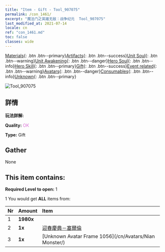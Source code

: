 ```yaml
---
title: "Item - Gift - Tool_907075"
permalink: /con_1461/
excerpt: "魔法门之英雄无敌：战争纪元  Tool_907075"
last_modified_at: 2021-07-14
locale: cn
ref: "con_1461.md"
toc: false
classes: wide
---
```

 [Materials](/ItemsCN/){: .btn .btn--primary}[Artifacts](/ItemsCN/Artifacts/){: .btn .btn--success}[Unit Soul](/ItemsCN/UnitSoul/){: .btn .btn--warning}[Unit Awakening](/ItemsCN/UnitAwakening/){: .btn .btn--danger}[Hero Soul](/ItemsCN/HeroSoul/){: .btn .btn--info}[Hero Skill](/ItemsCN/HeroSkill/){: .btn .btn--primary}[Gift](/ItemsCN/Gift/){: .btn .btn--success}[Event related](/ItemsCN/Events/){: .btn .btn--warning}[Avatars](/ItemsCN/Avatars/){: .btn .btn--danger}[Consumables](/ItemsCN/Consumables/){: .btn .btn--info}[Unknown](/ItemsCN/Unknown/){: .btn .btn--primary}

 ![Tool_907075](/images/t/i_907075.png)

## 詳情
 **玩法詳解:** 

 **Quality:** <span style="color: #DA70D6">OK</span>

 **Type:** Gift

## Gather

  None

## This item contains:

 **Required Level to open:** 1

 1 You would get **ALL** items  from:

  | Nr | Amount |     Item    |
  |:---|:-------|:------------|
  | 1 |  **1980x** | <i class="fas fa-gem"/> |  | 
  | 2 |  **1x** | [迎春慶典－塞爾倫](/cn/Items/con_1063/) |  | 
  | 3 |  **1x** | [Unknown Avatar Frame 1056](/cn/Avatars/Nian Monster/) |  | 
